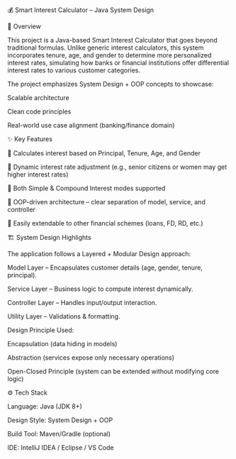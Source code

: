 💰 Smart Interest Calculator – Java System Design

📌 Overview

This project is a Java-based Smart Interest Calculator that goes beyond traditional formulas.
Unlike generic interest calculators, this system incorporates tenure, age, and gender to determine more personalized interest rates, simulating how banks or financial institutions offer differential interest rates to various customer categories.

The project emphasizes System Design + OOP concepts to showcase:

Scalable architecture

Clean code principles

Real-world use case alignment (banking/finance domain)

✨ Key Features

📍 Calculates interest based on Principal, Tenure, Age, and Gender

📍 Dynamic interest rate adjustment (e.g., senior citizens or women may get higher interest rates)

📍 Both Simple & Compound Interest modes supported

📍 OOP-driven architecture – clear separation of model, service, and controller

📍 Easily extendable to other financial schemes (loans, FD, RD, etc.)

🏗️ System Design Highlights

The application follows a Layered + Modular Design approach:

Model Layer – Encapsulates customer details (age, gender, tenure, principal).

Service Layer – Business logic to compute interest dynamically.

Controller Layer – Handles input/output interaction.

Utility Layer – Validations & formatting.

Design Principle Used:

Encapsulation (data hiding in models)

Abstraction (services expose only necessary operations)

Open-Closed Principle (system can be extended without modifying core logic)

⚙️ Tech Stack

Language: Java (JDK 8+)

Design Style: System Design + OOP

Build Tool: Maven/Gradle (optional)

IDE: IntelliJ IDEA / Eclipse / VS Code
